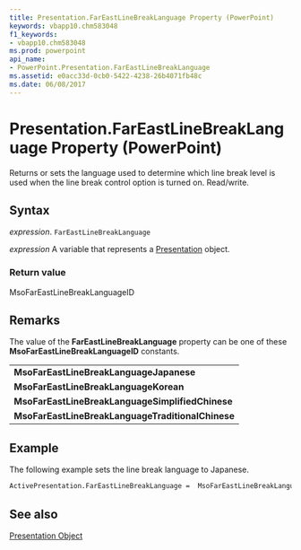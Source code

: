 ```yaml
---
title: Presentation.FarEastLineBreakLanguage Property (PowerPoint)
keywords: vbapp10.chm583048
f1_keywords:
- vbapp10.chm583048
ms.prod: powerpoint
api_name:
- PowerPoint.Presentation.FarEastLineBreakLanguage
ms.assetid: e0acc33d-0cb0-5422-4238-26b4071fb48c
ms.date: 06/08/2017
---
```



# Presentation.FarEastLineBreakLanguage Property (PowerPoint)

Returns or sets the language used to determine which line break level is used when the line break control option is turned on. Read/write.


## Syntax

 _expression_. `FarEastLineBreakLanguage`

 _expression_ A variable that represents a [Presentation](./PowerPoint.Presentation.md) object.


### Return value

MsoFarEastLineBreakLanguageID


## Remarks

The value of the  **FarEastLineBreakLanguage** property can be one of these **MsoFarEastLineBreakLanguageID** constants.


||
|:-----|
|**MsoFarEastLineBreakLanguageJapanese**|
|**MsoFarEastLineBreakLanguageKorean**|
|**MsoFarEastLineBreakLanguageSimplifiedChinese**|
|**MsoFarEastLineBreakLanguageTraditionalChinese**|

## Example

The following example sets the line break language to Japanese.


```vb
ActivePresentation.FarEastLineBreakLanguage =  MsoFarEastLineBreakLanguageJapanese
```


## See also


[Presentation Object](PowerPoint.Presentation.md)

